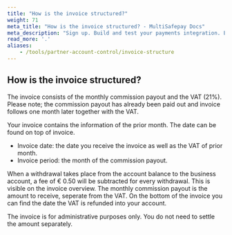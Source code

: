 ```yaml
---
title: "How is the invoice structured?"
weight: 71
meta_title: "How is the invoice structured? - MultiSafepay Docs"
meta_description: "Sign up. Build and test your payments integration. Explore our products and services. Use our API Reference, SDKs, and wrappers. Get support."
read_more: '.'
aliases:
    - /tools/partner-account-control/invoice-structure
---
```


## How is the invoice structured?


The invoice consists of the monthly commission payout and the VAT (21%). Please note; the commission payout has already been paid out and invoice follows one month later together with the VAT.

Your invoice contains the information of the prior month. The date can be found on top of invoice.

* Invoice date: the date you receive the invoice as well as the VAT of prior month.
* Invoice period: the month of the commission payout.

When a withdrawal takes place from the account balance to the business account, a fee of € 0.50 will be subtracted for every withdrawal. This is visible on the invoice overview.
The monthly commission payout is the amount to receive, seperate from the VAT.
On the bottom of the invoice you can find the date the VAT is refunded into your account.

The invoice is for administrative purposes only. You do not need to settle the amount separately.